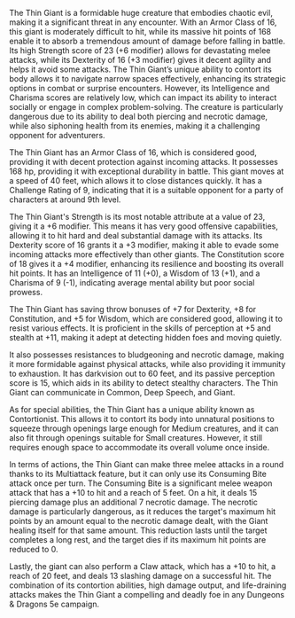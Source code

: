 The Thin Giant is a formidable huge creature that embodies chaotic evil, making it a significant threat in any encounter. With an Armor Class of 16, this giant is moderately difficult to hit, while its massive hit points of 168 enable it to absorb a tremendous amount of damage before falling in battle. Its high Strength score of 23 (+6 modifier) allows for devastating melee attacks, while its Dexterity of 16 (+3 modifier) gives it decent agility and helps it avoid some attacks. The Thin Giant’s unique ability to contort its body allows it to navigate narrow spaces effectively, enhancing its strategic options in combat or surprise encounters. However, its Intelligence and Charisma scores are relatively low, which can impact its ability to interact socially or engage in complex problem-solving. The creature is particularly dangerous due to its ability to deal both piercing and necrotic damage, while also siphoning health from its enemies, making it a challenging opponent for adventurers.

The Thin Giant has an Armor Class of 16, which is considered good, providing it with decent protection against incoming attacks. It possesses 168 hp, providing it with exceptional durability in battle. This giant moves at a speed of 40 feet, which allows it to close distances quickly. It has a Challenge Rating of 9, indicating that it is a suitable opponent for a party of characters at around 9th level.

The Thin Giant's Strength is its most notable attribute at a value of 23, giving it a +6 modifier. This means it has very good offensive capabilities, allowing it to hit hard and deal substantial damage with its attacks. Its Dexterity score of 16 grants it a +3 modifier, making it able to evade some incoming attacks more effectively than other giants. The Constitution score of 18 gives it a +4 modifier, enhancing its resilience and boosting its overall hit points. It has an Intelligence of 11 (+0), a Wisdom of 13 (+1), and a Charisma of 9 (-1), indicating average mental ability but poor social prowess.

The Thin Giant has saving throw bonuses of +7 for Dexterity, +8 for Constitution, and +5 for Wisdom, which are considered good, allowing it to resist various effects. It is proficient in the skills of perception at +5 and stealth at +11, making it adept at detecting hidden foes and moving quietly. 

It also possesses resistances to bludgeoning and necrotic damage, making it more formidable against physical attacks, while also providing it immunity to exhaustion. It has darkvision out to 60 feet, and its passive perception score is 15, which aids in its ability to detect stealthy characters. The Thin Giant can communicate in Common, Deep Speech, and Giant.

As for special abilities, the Thin Giant has a unique ability known as Contortionist. This allows it to contort its body into unnatural positions to squeeze through openings large enough for Medium creatures, and it can also fit through openings suitable for Small creatures. However, it still requires enough space to accommodate its overall volume once inside.

In terms of actions, the Thin Giant can make three melee attacks in a round thanks to its Multiattack feature, but it can only use its Consuming Bite attack once per turn. The Consuming Bite is a significant melee weapon attack that has a +10 to hit and a reach of 5 feet. On a hit, it deals 15 piercing damage plus an additional 7 necrotic damage. The necrotic damage is particularly dangerous, as it reduces the target's maximum hit points by an amount equal to the necrotic damage dealt, with the Giant healing itself for that same amount. This reduction lasts until the target completes a long rest, and the target dies if its maximum hit points are reduced to 0. 

Lastly, the giant can also perform a Claw attack, which has a +10 to hit, a reach of 20 feet, and deals 13 slashing damage on a successful hit. The combination of its contortion abilities, high damage output, and life-draining attacks makes the Thin Giant a compelling and deadly foe in any Dungeons & Dragons 5e campaign.